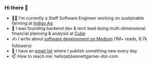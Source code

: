 ### Hi there 👋
- 🧑‍🌾 I'm currently a Staff Software Engineer working on sustainable farming at [Indigo Ag](https://www.indigoag.com/)
- 🔭 I was founding backend dev & tech lead doing multi-dimensional financial planning & analysis at [Cube](https://www.cubesoftware.com/)
- ✍️ I write about [software development on Medium](https://bennettgarner.medium.com/) (1M+ reads, 6.7k followers)
- 📧 I have an [email list](https://bennettgarner.ck.page/) where I publish something new every day
- 📫 How to reach me: hello(at)bennettgarner-dot-com
